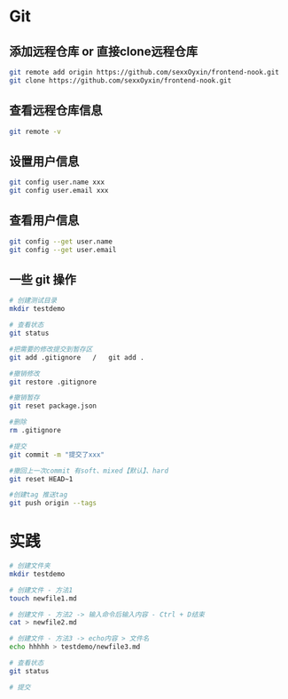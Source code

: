 # Git
## 添加远程仓库 or 直接clone远程仓库
```bash
git remote add origin https://github.com/sexxOyxin/frontend-nook.git
git clone https://github.com/sexxOyxin/frontend-nook.git
```

## 查看远程仓库信息
```bash
git remote -v
```

## 设置用户信息
```bash
git config user.name xxx
git config user.email xxx
```

## 查看用户信息
```bash
git config --get user.name
git config --get user.email
```

## 一些 git 操作
```bash
# 创建测试目录
mkdir testdemo

# 查看状态
git status

#把需要的修改提交到暂存区
git add .gitignore   /   git add .

#撤销修改
git restore .gitignore

#撤销暂存
git reset package.json

#删除
rm .gitignore

#提交
git commit -m "提交了xxx"

#撤回上一次commit 有soft、mixed【默认】、hard
git reset HEAD~1

#创建tag 推送tag
git push origin --tags
```

# 实践
```bash
# 创建文件夹
mkdir testdemo

# 创建文件 - 方法1
touch newfile1.md

# 创建文件 - 方法2 -> 输入命令后输入内容 - Ctrl + D结束
cat > newfile2.md

# 创建文件 - 方法3 -> echo内容 > 文件名
echo hhhhh > testdemo/newfile3.md

# 查看状态
git status

# 提交


```